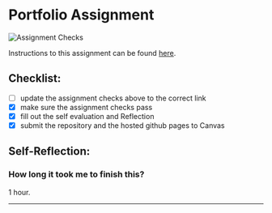 Portfolio Assignment
==========================================
![Assignment Checks](https://github.com/IT3049C/student-portfolio/workflows/Assignment%20Checks/badge.svg)

Instructions to this assignment can be found [here](https://it3049c.github.io/Material/Assignments/1.Online_Portfolio/).
## Checklist:
- [ ] update the assignment checks above to the correct link
- [x] make sure the assignment checks pass
- [x] fill out the self evaluation and Reflection
- [x] submit the repository and the hosted github pages to Canvas

## Self-Reflection:


### How long it took me to finish this?

1 hour.

-----------------------
